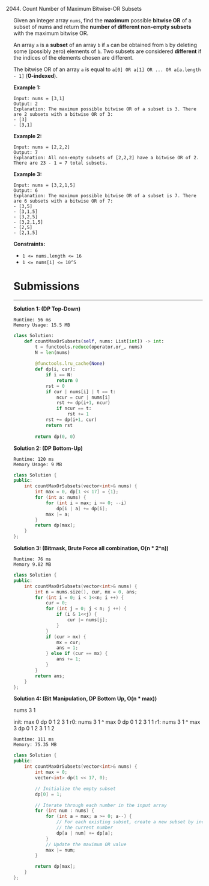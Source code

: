 2044. Count Number of Maximum Bitwise-OR Subsets

Given an integer array `nums`, find the **maximum** possible **bitwise OR** of a subset of nums and return the **number of different non-empty subsets** with the maximum bitwise OR.

An array `a` is a **subset** of an array `b` if `a` can be obtained from `b` by deleting some (possibly zero) elements of `b`. Two subsets are considered **different** if the indices of the elements chosen are different.

The bitwise OR of an array `a` is equal to `a[0] OR a[1] OR ... OR a[a.length - 1]` (**0-indexed**).

 

**Example 1:**
```
Input: nums = [3,1]
Output: 2
Explanation: The maximum possible bitwise OR of a subset is 3. There are 2 subsets with a bitwise OR of 3:
- [3]
- [3,1]
```

**Example 2:**
```
Input: nums = [2,2,2]
Output: 7
Explanation: All non-empty subsets of [2,2,2] have a bitwise OR of 2. There are 23 - 1 = 7 total subsets.
```

**Example 3:**
```
Input: nums = [3,2,1,5]
Output: 6
Explanation: The maximum possible bitwise OR of a subset is 7. There are 6 subsets with a bitwise OR of 7:
- [3,5]
- [3,1,5]
- [3,2,5]
- [3,2,1,5]
- [2,5]
- [2,1,5]
```

**Constraints:**

* `1 <= nums.length <= 16`
* `1 <= nums[i] <= 10^5`

# Submissions
---
**Solution 1: (DP Top-Down)**
```
Runtime: 56 ms
Memory Usage: 15.5 MB
```
```python
class Solution:
    def countMaxOrSubsets(self, nums: List[int]) -> int:
        t = functools.reduce(operator.or_, nums)
        N = len(nums)
        
        @functools.lru_cache(None)
        def dp(i, cur):
            if i == N:
                return 0
            rst = 0
            if cur | nums[i] | t == t:
                ncur = cur | nums[i]
                rst += dp(i+1, ncur)
                if ncur == t:
                    rst += 1
            rst += dp(i+1, cur)
            return rst
        
        return dp(0, 0)
```

**Solution 2: (DP Bottom-Up)**
```
Runtime: 120 ms
Memory Usage: 9 MB
```
```c++
class Solution {
public:
    int countMaxOrSubsets(vector<int>& nums) {
        int max = 0, dp[1 << 17] = {1};
        for (int a: nums) {
            for (int i = max; i >= 0; --i)
                dp[i | a] += dp[i];
            max |= a;
        }
        return dp[max];
    }
};
```

**Solution 3: (Bitmask, Brute Force all combination, O(n * 2^n))**
```
Runtime: 76 ms
Memory 9.82 MB
```
```c++
class Solution {
public:
    int countMaxOrSubsets(vector<int>& nums) {
        int n = nums.size(), cur, mx = 0, ans;
        for (int i = 0; i < 1<<n; i ++) {
            cur = 0;
            for (int j = 0; j < n; j ++) {
                if (i & 1<<j) {
                    cur |= nums[j];
                }
            }
            if (cur > mx) {
                mx = cur;
                ans = 1;
            } else if (cur == mx) {
                ans += 1;
            }
        }
        return ans;
    }
};
```

**Solution 4: (Bit Manipulation, DP Bottom Up, O(n * max))**

nums 3 1

init:
max  0
dp   0 1 2 3
     1
r0:
nums 3 1
     ^
max  0
dp   0 1 2 3
     1     1
r1:
nums 3 1
       ^
max  3
dp   0 1 2 3
     1 1   2
```
Runtime: 111 ms
Memory: 75.35 MB
```
```c++
class Solution {
public:
    int countMaxOrSubsets(vector<int>& nums) {
        int max = 0;
        vector<int> dp(1 << 17, 0);

        // Initialize the empty subset
        dp[0] = 1;

        // Iterate through each number in the input array
        for (int num : nums) {
            for (int a = max; a >= 0; a--) {
                // For each existing subset, create a new subset by including
                // the current number
                dp[a | num] += dp[a];
            }
            // Update the maximum OR value
            max |= num;
        }

        return dp[max];
    }
};
```
